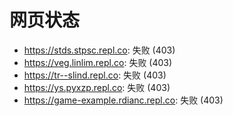 # 网页状态
- https://stds.stpsc.repl.co: 失败 (403)
- https://veg.linlim.repl.co: 失败 (403)
- https://tr--slind.repl.co: 失败 (403)
- https://ys.pyxzp.repl.co: 失败 (403)
- https://game-example.rdianc.repl.co: 失败 (403)
